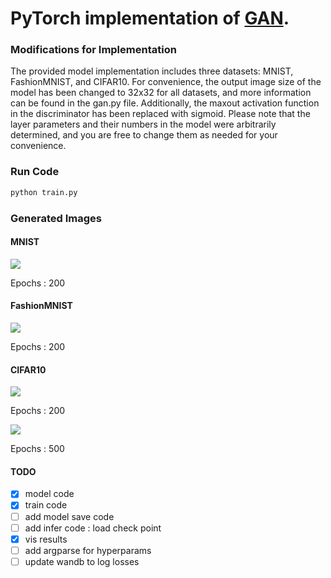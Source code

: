 # PyTorch implementation of [GAN](https://arxiv.org/abs/1406.2661).

### Modifications for Implementation
The provided model implementation includes three datasets: MNIST, FashionMNIST, and CIFAR10. For convenience, the output image size of the model has been changed to 32x32 for all datasets, and more information can be found in the gan.py file. 
Additionally, the maxout activation function in the discriminator has been replaced with sigmoid. 
Please note that the layer parameters and their numbers in the model were arbitrarily determined, and you are free to change them as needed for your convenience.


### Run Code

```python
python train.py
```


### Generated Images
#### MNIST
<img src=results\mnist\200_gif_results_mnist.gif>

Epochs : 200

#### FashionMNIST
<img src=results\fashion\200_gif_results_fashion.gif>

Epochs : 200

#### CIFAR10
<img src=results\cifar10\200_gif_results_cifar10.gif>

Epochs : 200

<img src=results\cifar10\500_gif_results_cifar10.gif>

Epochs : 500

#### TODO
- [x] model code
- [x] train code
- [ ] add model save code
- [ ] add infer code : load check point
- [x] vis results
- [ ] add argparse for hyperparams
- [ ] update wandb to log losses 
